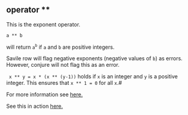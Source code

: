 ## operator ** 

This is the exponent operator.

```
a ** b 
```

will return ```a```<sup>```b```</sup> if ```a``` and ```b``` are positive integers.

Savile row will flag negative exponents (negative values of ```b```) as errors. However, conjure will not flag this as an error.

``` x ** y = x * (x ** (y-1))``` holds if ```x``` is an integer and ```y``` is a positive integer.
This ensures that ```x ** 1 = 0``` for all ```x```.#

For more information see [here.](https://conjure.readthedocs.io/en/latest/essence.html#arithmetic-operators)

See this in action [here.](...)